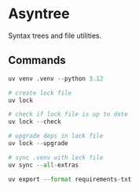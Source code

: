 # Asyntree

Syntax trees and file utilities.

## Commands

```python
uv venv .venv --python 3.12

# create lock file
uv lock

# check if lock file is up to date
uv lock --check

# upgrade deps in lock file
uv lock --upgrade

# sync .venv with lock file
uv sync --all-extras

uv export --format requirements-txt
```

